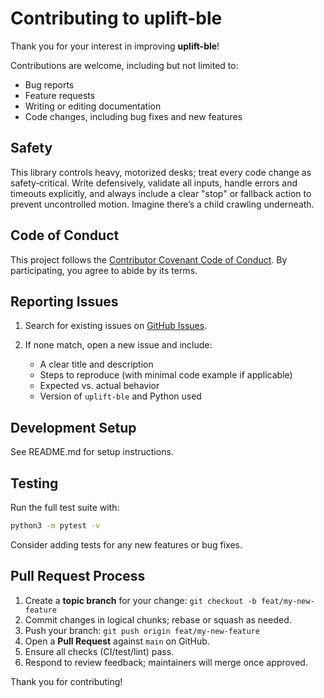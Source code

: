 # Contributing to uplift-ble

Thank you for your interest in improving **uplift-ble**!

Contributions are welcome, including but not limited to:
- Bug reports
- Feature requests
- Writing or editing documentation
- Code changes, including bug fixes and new features

## Safety

This library controls heavy, motorized desks; treat every code change as safety‑critical. Write defensively, validate all inputs, handle errors and timeouts explicitly, and always include a clear "stop" or fallback action to prevent uncontrolled motion. Imagine there’s a child crawling underneath.

## Code of Conduct

This project follows the [Contributor Covenant Code of Conduct](https://www.contributor-covenant.org/version/2/1/code_of_conduct/). By participating, you agree to abide by its terms.

## Reporting Issues

1. Search for existing issues on [GitHub Issues](https://github.com/librick/uplift-ble/issues).
2. If none match, open a new issue and include:

   * A clear title and description
   * Steps to reproduce (with minimal code example if applicable)
   * Expected vs. actual behavior
   * Version of `uplift-ble` and Python used

## Development Setup
See README.md for setup instructions.

## Testing

Run the full test suite with:

```bash
python3 -m pytest -v
```

Consider adding tests for any new features or bug fixes.

## Pull Request Process

1. Create a **topic branch** for your change: `git checkout -b feat/my-new-feature`
2. Commit changes in logical chunks; rebase or squash as needed.
3. Push your branch: `git push origin feat/my-new-feature`
4. Open a **Pull Request** against `main` on GitHub.
5. Ensure all checks (CI/test/lint) pass.
6. Respond to review feedback; maintainers will merge once approved.

Thank you for contributing!